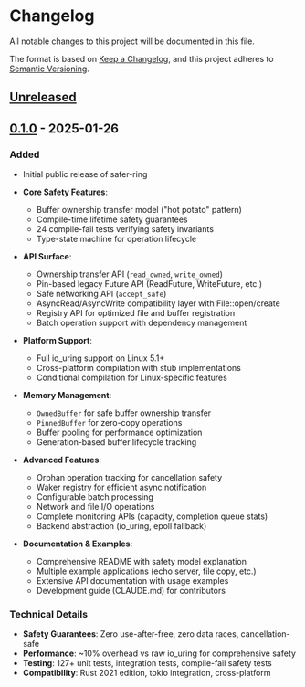 # Changelog

All notable changes to this project will be documented in this file.

The format is based on [Keep a Changelog](https://keepachangelog.com/en/1.0.0/),
and this project adheres to [Semantic Versioning](https://semver.org/spec/v2.0.0.html).

## [Unreleased]

## [0.1.0] - 2025-01-26

### Added
- Initial public release of safer-ring
- **Core Safety Features**:
  - Buffer ownership transfer model ("hot potato" pattern)
  - Compile-time lifetime safety guarantees
  - 24 compile-fail tests verifying safety invariants
  - Type-state machine for operation lifecycle
  
- **API Surface**:
  - Ownership transfer API (`read_owned`, `write_owned`)
  - Pin-based legacy Future API (ReadFuture, WriteFuture, etc.)
  - Safe networking API (`accept_safe`)
  - AsyncRead/AsyncWrite compatibility layer with File::open/create
  - Registry API for optimized file and buffer registration
  - Batch operation support with dependency management
  
- **Platform Support**:
  - Full io_uring support on Linux 5.1+
  - Cross-platform compilation with stub implementations
  - Conditional compilation for Linux-specific features
  
- **Memory Management**:
  - `OwnedBuffer` for safe buffer ownership transfer
  - `PinnedBuffer` for zero-copy operations
  - Buffer pooling for performance optimization
  - Generation-based buffer lifecycle tracking
  
- **Advanced Features**:
  - Orphan operation tracking for cancellation safety
  - Waker registry for efficient async notification
  - Configurable batch processing
  - Network and file I/O operations
  - Complete monitoring APIs (capacity, completion queue stats)
  - Backend abstraction (io_uring, epoll fallback)
  
- **Documentation & Examples**:
  - Comprehensive README with safety model explanation
  - Multiple example applications (echo server, file copy, etc.)
  - Extensive API documentation with usage examples
  - Development guide (CLAUDE.md) for contributors

### Technical Details
- **Safety Guarantees**: Zero use-after-free, zero data races, cancellation-safe
- **Performance**: ~10% overhead vs raw io_uring for comprehensive safety
- **Testing**: 127+ unit tests, integration tests, compile-fail safety tests
- **Compatibility**: Rust 2021 edition, tokio integration, cross-platform

[Unreleased]: https://github.com/whit3rabbit/safer-ring/compare/v0.1.0...HEAD
[0.1.0]: https://github.com/whit3rabbit/safer-ring/releases/tag/v0.1.0